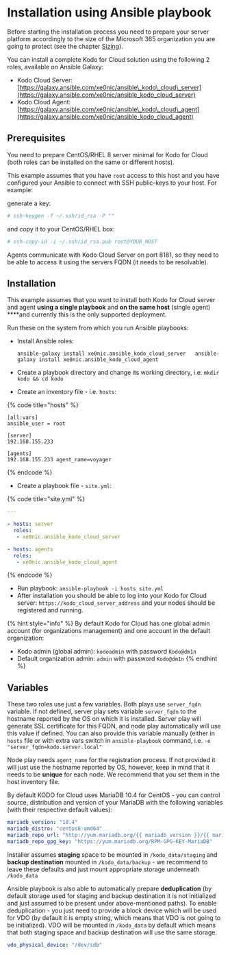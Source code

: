 # Installation using Ansible playbook

Before starting the installation process you need to prepare your server platform accordingly to the size of the Microsoft 365 organization you are going to protect \(see the chapter [Sizing](../planning/sizing/)\).

You can install a complete Kodo for Cloud solution using the following 2 roles, available on Ansible Galaxy:

* Kodo Cloud Server: [https://galaxy.ansible.com/xe0nic/ansible\_kodo\_cloud\_server](https://galaxy.ansible.com/xe0nic/ansible_kodo_cloud_server)
* Kodo Cloud Agent: [https://galaxy.ansible.com/xe0nic/ansible\_kodo\_cloud\_agent](https://galaxy.ansible.com/xe0nic/ansible_kodo_cloud_agent)

## Prerequisites

You need to prepare CentOS/RHEL 8 server minimal for Kodo for Cloud \(both roles can be installed on the same or different hosts\).

This example assumes that you have `root` access to this host and you have configured your Ansible to connect with SSH public-keys to your host. For example:

generate a key:

```yaml
# ssh-keygen -f ~/.ssh/id_rsa -P ""
```

and copy it to your CentOS/RHEL box:

```yaml
# ssh-copy-id -i ~/.ssh/id_rsa.pub root@YOUR_HOST
```

  
Agents communicate with Kodo Cloud Server on port 8181, so they need to be able to access it using the servers FQDN \(it needs to be resolvable\).

## Installation

This example assumes that you want to install both Kodo for Cloud server and agent **using a single playbook** and **on the same host** \(single agent\) ****and currently this is the only supported deployment.

Run these on the system from which you run Ansible playbooks:

* Install Ansible roles:

  `ansible-galaxy install xe0nic.ansible_kodo_cloud_server  
  ansible-galaxy install xe0nic.ansible_kodo_cloud_agent`

* Create a playbook directory and change its working directory, i.e: `mkdir kodo && cd kodo`
* Create an inventory file - i.e. `hosts`:

{% code title="hosts" %}
```text
[all:vars]
ansible_user = root

[server]
192.168.155.233

[agents]
192.168.155.233 agent_name=voyager
```
{% endcode %}

* Create a playbook file - `site.yml`:

{% code title="site.yml" %}
```yaml
---

- hosts: server
  roles:
   - xe0nic.ansible_kodo_cloud_server

- hosts: agents
  roles:
   - xe0nic.ansible_kodo_cloud_agent
```
{% endcode %}

* Run playbook: `ansible-playbook -i hosts site.yml`
* After installation you should be able to log into your Kodo for Cloud server: `https://kodo_cloud_server_address` and your nodes should be registered and running. 

{% hint style="info" %}
By default Kodo for Cloud has one global admin account \(for organizations management\) and one account in the default organization:

* Kodo admin \(global admin\): `kodoadmin` with password `Kodo@dm1n`
* Default organization admin: `admin` with password `Kodo@dm1n` 
{% endhint %}

## Variables

These two roles use just a few variables. Both plays use  `server_fqdn` variable. If not defined, server play sets variable `server_fqdn` to the hostname reported by the OS on which it is installed. Server play will generate SSL certificate for this FQDN, and node play automatically will use this value if defined. You can also provide this variable manually \(either in `hosts` file or with extra vars switch in `ansible-playbook` command, i.e. `-e "server_fqdn=kodo.server.local"`

Node play needs `agent_name` for the registration process. If not provided it will just use the hostname reported by OS, however, keep in mind that it needs to be **unique** for each node. We recommend that you set them in the host inventory file.

By default KODO for Cloud uses MariaDB 10.4 for CentOS - you can control source, distribution and version of your MariaDB with the following variables \(with their respective default values\):

```yaml
mariadb_version: "10.4"
mariadb_distro: "centos8-amd64"
mariadb_repo_url: "http://yum.mariadb.org/{{ mariadb_version }}/{{ mariadb_distro }}"
mariadb_repo_gpg_key: "https://yum.mariadb.org/RPM-GPG-KEY-MariaDB"
```

Installer assumes **staging** space to be mounted in `/kodo_data/staging` and **backup destination** mounted in `/kodo_data/backup` - we recommend to leave these defaults and just mount appropriate storage underneath `/kodo_data`

Ansible playbook is also able to automatically prepare **deduplication** \(by default storage used for staging and backup destination it is not initialized and just assumed to be present under above-mentioned paths\). To enable deduplication - you just need to provide a block device which will be used for VDO \(by default it is empty string, which means that VDO is not going to be initialized\). VDO will be mounted in `/kodo_data` by default which means that both staging space and backup destination will use the same storage.

```yaml
vdo_physical_device: "/dev/sdb"
```

